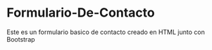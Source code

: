 # Formulario-De-Contacto
Este es un formulario basico de contacto creado en HTML junto con Bootstrap 
